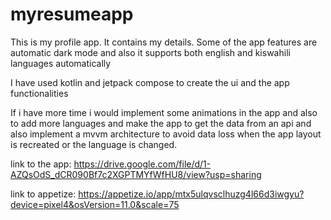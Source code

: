# myresumeapp

This is my profile app. It contains my details. Some of the app features are automatic dark mode and also it supports both english and kiswahili languages
automatically

I have used kotlin and jetpack compose to create the ui and the app functionalities

If i have more time i would implement some animations in the app and also to add more languages and make the app to get the data from an api and also implement a mvvm architecture to avoid data loss when the app layout is recreated or the language is changed.

link to the app: https://drive.google.com/file/d/1-AZQsOdS_dCR090Bf7c2XGPTMYfWfHU8/view?usp=sharing

link to appetize: https://appetize.io/app/mtx5ulqvsclhuzg4l66d3iwgyu?device=pixel4&osVersion=11.0&scale=75
